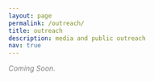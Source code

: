 ```yaml
---
layout: page
permalink: /outreach/
title: outreach
description: media and public outreach
nav: true
---
```


<p style="color:Gray;"> <i> Coming Soon. </i> </p>





